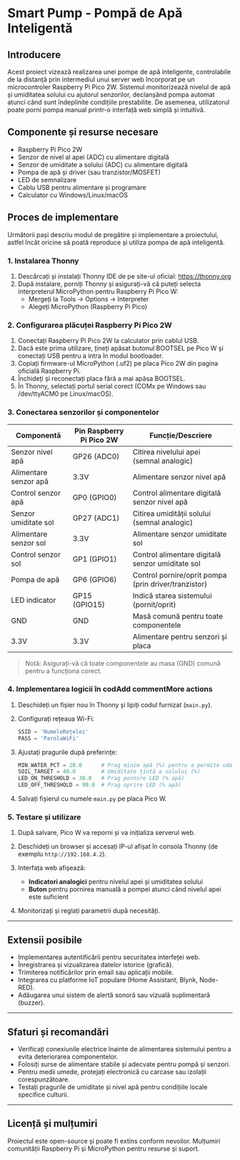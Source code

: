 # Smart Pump - Pompă de Apă Inteligentă

## Introducere

Acest proiect vizează realizarea unei pompe de apă inteligente, controlabile de la distanță prin intermediul unui server web încorporat pe un microcontroler Raspberry Pi Pico 2W. Sistemul monitorizează nivelul de apă și umiditatea solului cu ajutorul senzorilor, declanșând pompa automat atunci când sunt îndeplinite condițiile prestabilite. De asemenea, utilizatorul poate porni pompa manual printr-o interfață web simplă și intuitivă.

## Componente și resurse necesare

* Raspberry Pi Pico 2W  
* Senzor de nivel al apei (ADC) cu alimentare digitală  
* Senzor de umiditate a solului (ADC) cu alimentare digitală  
* Pompa de apă și driver (sau tranzistor/MOSFET)  
* LED de semnalizare  
* Cablu USB pentru alimentare și programare  
* Calculator cu Windows/Linux/macOS  

## Proces de implementare

Următorii pași descriu modul de pregătire și implementare a proiectului, astfel încât oricine să poată reproduce și utiliza pompa de apă inteligentă.

### 1. Instalarea Thonny

1. Descărcați și instalați Thonny IDE de pe site-ul oficial: https://thonny.org  
2. După instalare, porniți Thonny și asigurați-vă că puteți selecta interpreterul MicroPython pentru Raspberry Pi Pico W:  
   * Mergeți la Tools → Options → Interpreter  
   * Alegeți MicroPython (Raspberry Pi Pico)

### 2. Configurarea plăcuței Raspberry Pi Pico 2W

1. Conectați Raspberry Pi Pico 2W la calculator prin cablul USB.  
2. Dacă este prima utilizare, țineți apăsat butonul BOOTSEL pe Pico W și conectați USB pentru a intra în modul bootloader.  
3. Copiați firmware-ul MicroPython (.uf2) pe placa Pico 2W din pagina oficială Raspberry Pi.  
4. Închideți și reconectați placa fără a mai apăsa BOOTSEL.  
5. În Thonny, selectați portul serial corect (COMx pe Windows sau /dev/ttyACM0 pe Linux/macOS).

### 3. Conectarea senzorilor și componentelor

| Componentă           | Pin Raspberry Pi Pico 2W | Funcție/Descriere                                 |
|----------------------|--------------------------|--------------------------------------------------|
| Senzor nivel apă     | GP26 (ADC0)              | Citirea nivelului apei (semnal analogic)         |
| Alimentare senzor apă| 3.3V                     | Alimentare senzor nivel apă                       |
| Control senzor apă   | GP0 (GPIO0)              | Control alimentare digitală senzor nivel apă     |
| Senzor umiditate sol | GP27 (ADC1)              | Citirea umidității solului (semnal analogic)     |
| Alimentare senzor sol| 3.3V                     | Alimentare senzor umiditate sol                   |
| Control senzor sol   | GP1 (GPIO1)              | Control alimentare digitală senzor umiditate sol |
| Pompa de apă         | GP6 (GPIO6)              | Control pornire/oprit pompa (prin driver/tranzistor) |
| LED indicator        | GP15 (GPIO15)            | Indică starea sistemului (pornit/oprit)          |
| GND                  | GND                      | Masă comună pentru toate componentele            |
| 3.3V                 | 3.3V                     | Alimentare pentru senzori și placa                |

> Notă: Asigurați-vă că toate componentele au masa (GND) comună pentru a funcționa corect.

### 4. Implementarea logicii în codAdd commentMore actions

1. Deschideți un fișier nou în Thonny și lipiți codul furnizat (`main.py`).
2. Configurați rețeaua Wi-Fi:

   ```python
   SSID = 'NumeleRețelei'
   PASS = 'ParolaWiFi'
   ```
3. Ajustați pragurile după preferințe:

   ```python
   MIN_WATER_PCT = 20.0      # Prag minim apă (%) pentru a permite udarea manuală
   SOIL_TARGET = 40.0        # Umiditate țintă a solului (%)
   LED_ON_THRESHOLD = 30.0   # Prag pornire LED (% apă)
   LED_OFF_THRESHOLD = 90.0  # Prag oprire LED (% apă)
   ```
4. Salvați fișierul cu numele `main.py` pe placa Pico W.

### 5. Testare și utilizare

1. După salvare, Pico W va reporni și va inițializa serverul web.
2. Deschideți un browser și accesați IP-ul afișat în consola Thonny (de exemplu `http://192.168.4.2`).
3. Interfața web afișează:

   * **Indicatori analogici** pentru nivelul apei și umiditatea solului
   * **Buton** pentru pornirea manuală a pompei atunci când nivelul apei este suficient
4. Monitorizați și reglați parametrii după necesități.

---

## Extensii posibile

* Implementarea autentificării pentru securitatea interfeței web.  
* Înregistrarea și vizualizarea datelor istorice (grafică).  
* Trimiterea notificărilor prin email sau aplicații mobile.  
* Integrarea cu platforme IoT populare (Home Assistant, Blynk, Node-RED).  
* Adăugarea unui sistem de alertă sonoră sau vizuală suplimentară (buzzer).  

---

## Sfaturi și recomandări

* Verificați conexiunile electrice înainte de alimentarea sistemului pentru a evita deteriorarea componentelor.  
* Folosiți surse de alimentare stabile și adecvate pentru pompă și senzori.  
* Pentru medii umede, protejați electronică cu carcase sau izolații corespunzătoare.  
* Testați pragurile de umiditate și nivel apă pentru condițiile locale specifice culturii.  

---

## Licență și mulțumiri

Proiectul este open-source și poate fi extins conform nevoilor. Mulțumiri comunității Raspberry Pi și MicroPython pentru resurse și suport.
